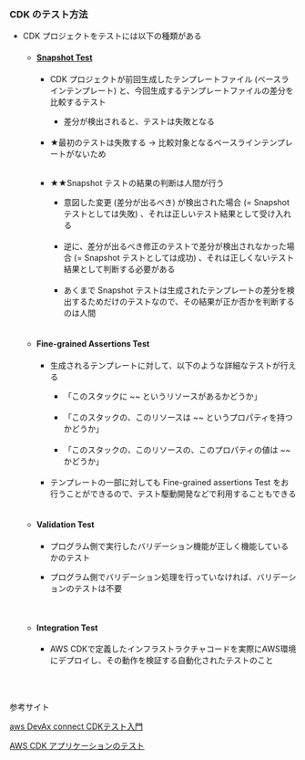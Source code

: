### CDK のテスト方法

- CDK プロジェクトをテストには以下の種類がある

    - #### [Snapshot Test](./AWS_CDK_Snapshot_Test.md)

        - CDK プロジェクトが前回生成したテンプレートファイル (ベースラインテンプレート) と、今回生成するテンプレートファイルの差分を比較するテスト

            - 差分が検出されると、テストは失敗となる

        <br>

        - ★最初のテストは失敗する → 比較対象となるベースラインテンプレートがないため

        <br>

        - ★★Snapshot テストの結果の判断は人間が行う

            - 意図した変更 (差分が出るべき) が検出された場合 (= Snapshot テストとしては失敗) 、それは正しいテスト結果として受け入れる

            <br>

            - 逆に、差分が出るべき修正のテストで差分が検出されなかった場合  (= Snapshot テストとしては成功) 、それは正しくないテスト結果として判断する必要がある

            <br>

            - あくまで Snapshot テストは生成されたテンプレートの差分を検出するためだけのテストなので、その結果が正か否かを判断するのは人間
    
    <br>

    - #### Fine-grained Assertions Test

        - 生成されるテンプレートに対して、以下のような詳細なテストが行える

            - 「このスタックに ~~ というリソースがあるかどうか」

            <br>

            - 「このスタックの、このリソースは ~~ というプロパティを持つかどうか」

            <br>

            - 「このスタックの、このリソースの、このプロパティの値は ~~ かどうか」
        
        <br>

        - テンプレートの一部に対しても Fine-grained assertions Test をお行うことができるので、テスト駆動開発などで利用することもできる

    <br>

    - #### Validation Test

        - プログラム側で実行したバリデーション機能が正しく機能しているかのテスト

        - プログラム側でバリデーション処理を行っていなければ、バリデーションのテストは不要

    <br>

    - #### Integration Test

        - AWS CDKで定義したインフラストラクチャコードを実際にAWS環境にデプロイし、その動作を検証する自動化されたテストのこと

<br>
<br>

参考サイト

[aws DevAx connect CDKテスト入門](https://pages.awscloud.com/rs/112-TZM-766/images/CDKでもテストがしたい.pdf)

[AWS CDK アプリケーションのテスト](https://docs.aws.amazon.com/ja_jp/cdk/v2/guide/testing.html)